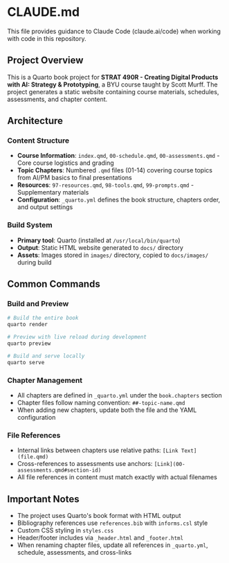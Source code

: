 # CLAUDE.md

This file provides guidance to Claude Code (claude.ai/code) when working with code in this repository.

## Project Overview

This is a Quarto book project for **STRAT 490R - Creating Digital Products with AI: Strategy & Prototyping**, a BYU course taught by Scott Murff. The project generates a static website containing course materials, schedules, assessments, and chapter content.

## Architecture

### Content Structure
- **Course Information**: `index.qmd`, `00-schedule.qmd`, `00-assessments.qmd` - Core course logistics and grading
- **Topic Chapters**: Numbered `.qmd` files (01-14) covering course topics from AI/PM basics to final presentations
- **Resources**: `97-resources.qmd`, `98-tools.qmd`, `99-prompts.qmd` - Supplementary materials
- **Configuration**: `_quarto.yml` defines the book structure, chapters order, and output settings

### Build System
- **Primary tool**: Quarto (installed at `/usr/local/bin/quarto`)
- **Output**: Static HTML website generated to `docs/` directory
- **Assets**: Images stored in `images/` directory, copied to `docs/images/` during build

## Common Commands

### Build and Preview
```bash
# Build the entire book
quarto render

# Preview with live reload during development
quarto preview

# Build and serve locally
quarto serve
```

### Chapter Management
- All chapters are defined in `_quarto.yml` under the `book.chapters` section
- Chapter files follow naming convention: `##-topic-name.qmd`
- When adding new chapters, update both the file and the YAML configuration

### File References
- Internal links between chapters use relative paths: `[Link Text](file.qmd)`
- Cross-references to assessments use anchors: `[Link](00-assessments.qmd#section-id)`
- All file references in content must match exactly with actual filenames

## Important Notes

- The project uses Quarto's book format with HTML output
- Bibliography references use `references.bib` with `informs.csl` style
- Custom CSS styling in `styles.css`
- Header/footer includes via `_header.html` and `_footer.html`
- When renaming chapter files, update all references in `_quarto.yml`, schedule, assessments, and cross-links